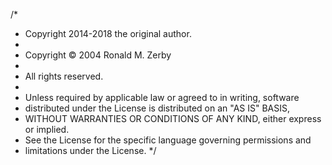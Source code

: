 /*
* Copyright 2014-2018 the original author.
*
* Copyright © 2004 Ronald M. Zerby
*
* All rights reserved.
*
* Unless required by applicable law or agreed to in writing, software
* distributed under the License is distributed on an "AS IS" BASIS,
* WITHOUT WARRANTIES OR CONDITIONS OF ANY KIND, either express or implied.
* See the License for the specific language governing permissions and
* limitations under the License.
*/
